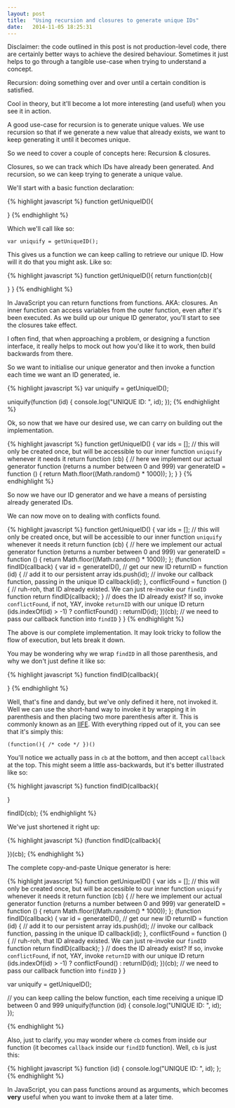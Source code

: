 ```yaml
---
layout: post
title:  "Using recursion and closures to generate unique IDs"
date:   2014-11-05 18:25:31
---
```


Disclaimer: the code outlined in this post is not production-level code, there are certainly better ways to achieve the desired behaviour. Sometimes it just helps to go through a tangible use-case when trying to understand a concept.

Recursion: doing something over and over until a certain condition is satisfied.

Cool in theory, but it'll become a lot more interesting (and useful) when you see it in action.

A good use-case for recursion is to generate unique values. We use recursion so that if we generate a new value that already exists, we want to keep generating it until it becomes unique.

So we need to cover a couple of concepts here: Recursion & closures.

Closures, so we can track which IDs have already been generated. And recursion, so we can keep trying to generate a unique value.

We'll start with a basic function declaration:

{% highlight javascript %}
function getUniqueID(){
  
}
{% endhighlight %}

Which we'll call like so:

`var uniquify = getUniqueID();`

This gives us a function we can keep calling to retrieve our unique ID. How will it do that you might ask. Like so:

{% highlight javascript %}
function getUniqueID(){
  return function(cb){

  }
}
{% endhighlight %}

In JavaScript you can return functions from functions. AKA: closures. An inner function can access variables from the outer function, even after it's been executed. As we build up our unique ID generator, you'll start to see the closures take effect.

I often find, that when approaching a problem, or designing a function interface, it really helps to mock out how you'd like it to work, then build backwards from there.

So we want to initialise our unique generator and then invoke a function each time we want an ID generated, ie.

{% highlight javascript %}
var uniquify = getUniqueID();

uniquify(function (id) {
  console.log("UNIQUE ID: ", id);
});
{% endhighlight %}

Ok, so now that we have our desired use, we can carry on building out the implementation.

{% highlight javascript %}
function getUniqueID() {
    var ids = []; // this will only be created once, but will be accessible to our inner function `uniquify` whenever it needs it
    return function (cb) {
        // here we implement our actual generator function (returns a number between 0 and 999)
        var generateID = function () {
            return Math.floor((Math.random() * 1000));
        };
    }
}
{% endhighlight %}

So now we have our ID generator and we have a means of persisting already generated IDs.

We can now move on to dealing with conflicts found.

{% highlight javascript %}
function getUniqueID() {
    var ids = []; // this will only be created once, but will be accessible to our inner function `uniquify` whenever it needs it
    return function (cb) {
        // here we implement our actual generator function (returns a number between 0 and 999)
        var generateID = function () {
            return Math.floor((Math.random() * 1000));
        };
        (function findID(callback) {
            var id = generateID(), // get our new ID
                returnID = function (id) {
                    // add it to our persistent array
                    ids.push(id);
                    // invoke our callback function, passing in the unique ID
                    callback(id);
                },
                conflictFound = function () {
                    // ruh-roh, that ID already existed. We can just re-invoke our `findID` function
                    return findID(callback);
                }
            // does the ID already exist? If so, invoke `conflictFound`, if not, YAY, invoke `returnID` with our unique ID
            return (ids.indexOf(id) > -1) ? conflictFound() : returnID(id);
        })(cb); // we need to pass our callback function into `findID`
    }
}
{% endhighlight %}

The above is our complete implementation. It may look tricky to follow the flow of execution, but lets break it down.

You may be wondering why we wrap `findID` in all those parenthesis, and why we don't just define it like so:

{% highlight javascript %}
function findID(callback){
  
}
{% endhighlight %}

Well, that's fine and dandy, but we've only defined it here, not invoked it. Well we can use the short-hand way to invoke it by wrapping it in parenthesis and then placing two more parenthesis after it. This is commonly known as an [IIFE](http://benalman.com/news/2010/11/immediately-invoked-function-expression/). With everything ripped out of it, you can see that it's simply this:

`(function(){ /* code */ })()`

You'll notice we actually pass in `cb` at the bottom, and then accept `callback` at the top. This might seem a little ass-backwards, but it's better illustrated like so:

{% highlight javascript %}
function findID(callback){
  
}

findID(cb);
{% endhighlight %}

We've just shortened it right up:

{% highlight javascript %}
(function findID(callback){
  
})(cb);
{% endhighlight %}

The complete copy-and-paste Unique generator is here:

{% highlight javascript %}
function getUniqueID() {
    var ids = []; // this will only be created once, but will be accessible to our inner function `uniquify` whenever it needs it
    return function (cb) {
        // here we implement our actual generator function (returns a number between 0 and 999)
        var generateID = function () {
            return Math.floor((Math.random() * 1000));
        };
        (function findID(callback) {
            var id = generateID(), // get our new ID
                returnID = function (id) {
                    // add it to our persistent array
                    ids.push(id);
                    // invoke our callback function, passing in the unique ID
                    callback(id);
                },
                conflictFound = function () {
                    // ruh-roh, that ID already existed. We can just re-invoke our `findID` function
                    return findID(callback);
                }
            // does the ID already exist? If so, invoke `conflictFound`, if not, YAY, invoke `returnID` with our unique ID
            return (ids.indexOf(id) > -1) ? conflictFound() : returnID(id);
        })(cb); // we need to pass our callback function into `findID`
    }
}

var uniquify = getUniqueID();

// you can keep calling the below function, each time receiving a unique ID between 0 and 999
uniquify(function (id) {
  console.log("UNIQUE ID: ", id);
});

{% endhighlight %}

Also, just to clarify, you may wonder where `cb` comes from inside our function (it becomes `callback` inside our `findID` function). Well, `cb` is just this:

{% highlight javascript %}
function (id) {
  console.log("UNIQUE ID: ", id);
};
{% endhighlight %}

In JavaScript, you can pass functions around as arguments, which becomes **very** useful when you want to invoke them at a later time. 
